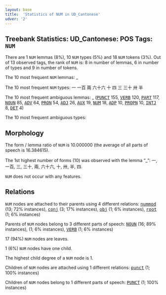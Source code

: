 ```yaml
---
layout: base
title:  'Statistics of NUM in UD_Cantonese'
udver: '2'
---
```


## Treebank Statistics: UD_Cantonese: POS Tags: `NUM`

There are 1 `NUM` lemmas (8%), 10 `NUM` types (5%) and 18 `NUM` tokens (3%).
Out of 13 observed tags, the rank of `NUM` is: 8 in number of lemmas, 6 in number of types and 9 in number of tokens.

The 10 most frequent `NUM` lemmas: _

The 10 most frequent `NUM` types:  一 一百 兩 六十六 十 四 三 三十 卅 半

The 10 most frequent ambiguous lemmas: _ (<tt><a href="yue-pos-PUNCT.html">PUNCT</a></tt> 155, <tt><a href="yue-pos-VERB.html">VERB</a></tt> 120, <tt><a href="yue-pos-PART.html">PART</a></tt> 117, <tt><a href="yue-pos-NOUN.html">NOUN</a></tt> 85, <tt><a href="yue-pos-ADV.html">ADV</a></tt> 64, <tt><a href="yue-pos-PRON.html">PRON</a></tt> 54, <tt><a href="yue-pos-ADJ.html">ADJ</a></tt> 26, <tt><a href="yue-pos-AUX.html">AUX</a></tt> 19, <tt><a href="yue-pos-NUM.html">NUM</a></tt> 18, <tt><a href="yue-pos-ADP.html">ADP</a></tt> 10, <tt><a href="yue-pos-PROPN.html">PROPN</a></tt> 10, <tt><a href="yue-pos-INTJ.html">INTJ</a></tt> 8, <tt><a href="yue-pos-DET.html">DET</a></tt> 4)

The 10 most frequent ambiguous types:  



## Morphology

The form / lemma ratio of `NUM` is 10.000000 (the average of all parts of speech is 16.384615).

The 1st highest number of forms (10) was observed with the lemma “_”: 一, 一百, 三, 三十, 兩, 六十六, 十, 卅, 半, 四.

`NUM` does not occur with any features.


## Relations

`NUM` nodes are attached to their parents using 4 different relations: <tt><a href="yue-dep-nummod.html">nummod</a></tt> (13; 72% instances), <tt><a href="yue-dep-conj.html">conj</a></tt> (3; 17% instances), <tt><a href="yue-dep-obj.html">obj</a></tt> (1; 6% instances), <tt><a href="yue-dep-root.html">root</a></tt> (1; 6% instances)

Parents of `NUM` nodes belong to 3 different parts of speech: <tt><a href="yue-pos-NOUN.html">NOUN</a></tt> (16; 89% instances),  (1; 6% instances), <tt><a href="yue-pos-VERB.html">VERB</a></tt> (1; 6% instances)

17 (94%) `NUM` nodes are leaves.

1 (6%) `NUM` nodes have one child.

The highest child degree of a `NUM` node is 1.

Children of `NUM` nodes are attached using 1 different relations: <tt><a href="yue-dep-punct.html">punct</a></tt> (1; 100% instances)

Children of `NUM` nodes belong to 1 different parts of speech: <tt><a href="yue-pos-PUNCT.html">PUNCT</a></tt> (1; 100% instances)

